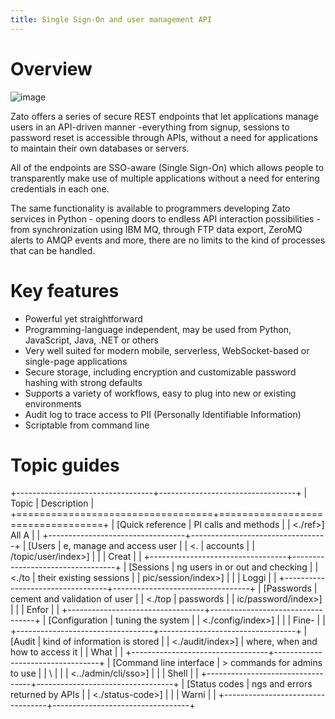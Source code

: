 ```yaml
---
title: Single Sign-On and user management API
---
```


Overview
========

![image](/gfx/sso/intro.png)

Zato offers a series of secure REST endpoints that let applications manage users in an API-driven manner -everything from signup, sessions to password reset is accessible through APIs,
without a need for applications to maintain their own databases or servers.

All of the endpoints are SSO-aware (Single Sign-On) which allows people to transparently make use of multiple applications
without a need for entering credentials in each one.

The same functionality is available to programmers developing Zato services in Python - opening doors to endless API interaction
possibilities - from synchronization using IBM MQ, through FTP data export, ZeroMQ alerts to AMQP events and more,
there are no limits to the kind of processes that can be handled.

Key features
============

-   Powerful yet straightforward
-   Programming-language independent, may be used from Python, JavaScript, Java, .NET or others
-   Very well suited for modern mobile, serverless, WebSocket-based or single-page applications
-   Secure storage, including encryption and customizable password hashing with strong defaults
-   Supports a variety of workflows, easy to plug into new or existing environments
-   Audit log to trace access to PII (Personally Identifiable Information)
-   Scriptable from command line

Topic guides
============

+----------------------------------+----------------------------------+
| Topic                            | Description                      |
+==================================+==================================+
| [Quick reference                 | PI calls and methods             |
| \<./ref\>] All A     |                                  |
+----------------------------------+----------------------------------+
| [Users                           | e, manage and access user        |
| \<.                              | accounts                         |
| /topic/user/index\>] |                                  |
| Creat                            |                                  |
+----------------------------------+----------------------------------+
| [Sessions                        | ng users in or out and checking  |
| \<./to                           | their existing sessions          |
| pic/session/index\>] |                                  |
| Loggi                            |                                  |
+----------------------------------+----------------------------------+
| [Passwords                       | cement and validation of user    |
| \<./top                          | passwords                        |
| ic/password/index\>] |                                  |
| Enfor                            |                                  |
+----------------------------------+----------------------------------+
| [Configuration                   | tuning the system                |
| \<./config/index\>]  |                                  |
| Fine-                            |                                  |
+----------------------------------+----------------------------------+
| [Audit                           | kind of information is stored    |
| \<./audit/index\>]   | where, when and how to access it |
| What                             |                                  |
+----------------------------------+----------------------------------+
| [Command line interface          | > commands for admins to use     |
| \                                |                                  |
| <../admin/cli/sso\>] |                                  |
| Shell                            |                                  |
+----------------------------------+----------------------------------+
| [Status codes                    | ngs and errors returned by APIs  |
| \<./status-code\>]   |                                  |
| Warni                            |                                  |
+----------------------------------+----------------------------------+
